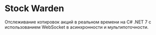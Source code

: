 # Stock Warden
Отслеживание котировок акций в реальном времени на C# .NET 7 с использованием WebSocket в асинхронности и мультипоточности.
